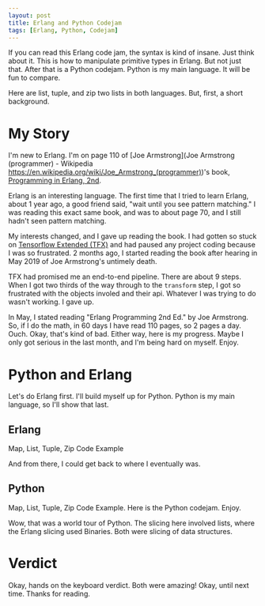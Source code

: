 ```yaml
---
layout: post
title: Erlang and Python Codejam
tags: [Erlang, Python, Codejam]
---
```


If you can read this Erlang code jam, the syntax is kind of insane. Just think about it. This is how to manipulate primitive types in Erlang. But not just that. After that is a Python codejam. Python is my main language. It will be fun to compare. 

Here are list, tuple, and zip two lists in both languages. But, first, a short background.

# My Story

I'm new to Erlang. I'm on page 110 of [Joe Armstrong](Joe Armstrong (programmer) - Wikipedia
https://en.wikipedia.org/wiki/Joe_Armstrong_(programmer))'s book, [Programming in Erlang, 2nd](https://gangrel.files.wordpress.com/2015/08/programming-erlang-2nd-edition.pdf). 

Erlang is an interesting language. The first time that I tried to learn Erlang, about 1 year ago, a good friend said, "wait until you see pattern matching." I was reading this exact same book, and was to about page 70, and I still hadn't seen pattern matching. 

My interests changed, and I gave up reading the book. I had gotten so stuck on [Tensorflow Extended (TFX)](https://www.tensorflow.org/tfx/serving/serving_basic) and had paused any project coding because I was so frustrated. 2 months ago, I started reading the book after hearing in May 2019 of Joe Armstrong's untimely death.

TFX had promised me an end-to-end pipeline. There are about 9 steps. When I got two thirds of the way through to the `transform` step, I got so frustrated with the objects involed and their api. Whatever I was trying to do wasn't working. I gave up.

In May, I stated reading "Erlang Programming 2nd Ed." by Joe Armstrong. So, if I do the math, in 60 days I have read 110 pages, so 2 pages a day. Ouch. Okay, that's kind of bad. Either way, here is my progress. Maybe I only got serious in the last month, and I'm being hard on myself. Enjoy.

# Python and Erlang

Let's do Erlang first. I'll build myself up for Python. Python is my main language, so I'll show that last.

## Erlang

Map, List, Tuple, Zip Code Example

<script src="https://gist.github.com/aaronlelevier/ae9de743265ffe6c23ddc9f513062c4b.js"></script>

And from there, I could get back to where I eventually was.

## Python 

Map, List, Tuple, Zip Code Example. Here is the Python codejam. Enjoy.

<script src="https://gist.github.com/aaronlelevier/61051608160d530f0b375e43fff66102.js"></script>

Wow, that was a world tour of Python. The slicing here involved lists, where the Erlang slicing used Binaries. Both were slicing of data structures.

# Verdict

Okay, hands on the keyboard verdict. Both were amazing! Okay, until next time. Thanks for reading.